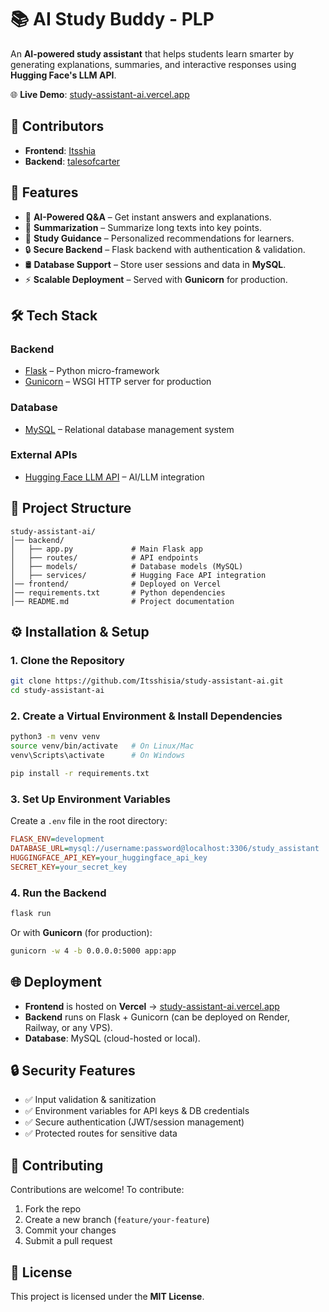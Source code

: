 # 📚 AI Study Buddy - PLP

An **AI-powered study assistant** that helps students learn smarter by generating explanations, summaries, and interactive responses using **Hugging Face's LLM API**.

🌐 **Live Demo**: [study-assistant-ai.vercel.app](https://study-assistant-ai.vercel.app)

## 👥 Contributors

* **Frontend**: [Itsshia](https://github.com/Itsshisia)
* **Backend**: [talesofcarter](https://github.com/talesofcarter)


## 🚀 Features

* 🤖 **AI-Powered Q\&A** – Get instant answers and explanations.
* 📑 **Summarization** – Summarize long texts into key points.
* 🎯 **Study Guidance** – Personalized recommendations for learners.
* 🔒 **Secure Backend** – Flask backend with authentication & validation.
* 🛢️ **Database Support** – Store user sessions and data in **MySQL**.
* ⚡ **Scalable Deployment** – Served with **Gunicorn** for production.


## 🛠️ Tech Stack

### Backend

* [Flask](https://flask.palletsprojects.com/) – Python micro-framework
* [Gunicorn](https://gunicorn.org/) – WSGI HTTP server for production

### Database

* [MySQL](https://www.mysql.com/) – Relational database management system

### External APIs

* [Hugging Face LLM API](https://huggingface.co/docs/api-inference/index) – AI/LLM integration

## 📂 Project Structure

```
study-assistant-ai/
│── backend/
│   ├── app.py             # Main Flask app
│   ├── routes/            # API endpoints
│   ├── models/            # Database models (MySQL)
│   ├── services/          # Hugging Face API integration
│── frontend/              # Deployed on Vercel
│── requirements.txt       # Python dependencies
│── README.md              # Project documentation
```

## ⚙️ Installation & Setup

### 1. Clone the Repository

```bash
git clone https://github.com/Itsshisia/study-assistant-ai.git
cd study-assistant-ai
```

### 2. Create a Virtual Environment & Install Dependencies

```bash
python3 -m venv venv
source venv/bin/activate   # On Linux/Mac
venv\Scripts\activate      # On Windows

pip install -r requirements.txt
```

### 3. Set Up Environment Variables

Create a `.env` file in the root directory:

```ini
FLASK_ENV=development
DATABASE_URL=mysql://username:password@localhost:3306/study_assistant
HUGGINGFACE_API_KEY=your_huggingface_api_key
SECRET_KEY=your_secret_key
```

### 4. Run the Backend

```bash
flask run
```

Or with **Gunicorn** (for production):

```bash
gunicorn -w 4 -b 0.0.0.0:5000 app:app
```

## 🌐 Deployment

* **Frontend** is hosted on **Vercel** → [study-assistant-ai.vercel.app](https://study-assistant-ai.vercel.app)
* **Backend** runs on Flask + Gunicorn (can be deployed on Render, Railway, or any VPS).
* **Database**: MySQL (cloud-hosted or local).

## 🔒 Security Features

* ✅ Input validation & sanitization
* ✅ Environment variables for API keys & DB credentials
* ✅ Secure authentication (JWT/session management)
* ✅ Protected routes for sensitive data

## 🤝 Contributing

Contributions are welcome! To contribute:

1. Fork the repo
2. Create a new branch (`feature/your-feature`)
3. Commit your changes
4. Submit a pull request

## 📜 License

This project is licensed under the **MIT License**.

